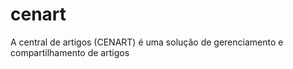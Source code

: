 # cenart
A central de artigos (CENART) é uma solução de gerenciamento e compartilhamento de artigos
